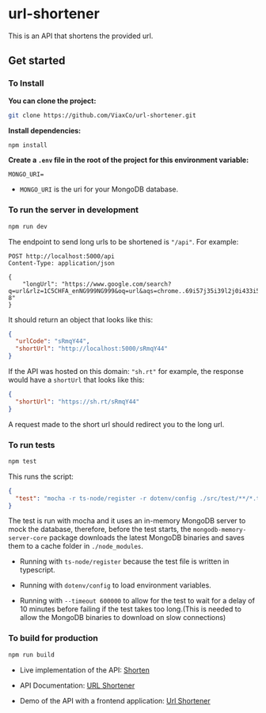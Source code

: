 # url-shortener

This is an API that shortens the provided url.

## Get started

### To Install

**You can clone the project:**

```bash
git clone https://github.com/ViaxCo/url-shortener.git
```

**Install dependencies:**

```bash
npm install
```

**Create a `.env` file in the root of the project for this environment variable:**

```
MONGO_URI=
```

- `MONGO_URI` is the uri for your MongoDB database.

### To run the server in development

```bash
npm run dev
```

The endpoint to send long urls to be shortened is `"/api"`.
For example:

```http
POST http://localhost:5000/api
Content-Type: application/json

{
    "longUrl": "https://www.google.com/search?q=url&rlz=1C5CHFA_enNG999NG999&oq=url&aqs=chrome..69i57j35i39l2j0i433i512j0i512j69i60l3.1212j0j9&sourceid=chrome&ie=UTF-8"
}
```

It should return an object that looks like this:

```json
{
  "urlCode": "sRmqY44",
  "shortUrl": "http://localhost:5000/sRmqY44"
}
```

If the API was hosted on this domain: `"sh.rt"` for example, the response would have a `shortUrl` that looks like this:

```json
{
  "shortUrl": "https://sh.rt/sRmqY44"
}
```

A request made to the short url should redirect you to the long url.

### To run tests

```bash
npm test
```

This runs the script:

```json
{
  "test": "mocha -r ts-node/register -r dotenv/config ./src/test/**/*.test.ts --timeout 600000"
}
```

The test is run with mocha and it uses an in-memory MongoDB server to mock the database, therefore, before the test starts, the `mongodb-memory-server-core` package downloads the latest MongoDB binaries and saves them to a cache folder in `./node_modules`.

- Running with `ts-node/register` because the test file is written in typescript.

- Running with `dotenv/config` to load environment variables.

- Running with `--timeout 600000` to allow for the test to wait for a delay of 10 minutes before failing if the test takes too long.(This is needed to allow the MongoDB binaries to download on slow connections)

### To build for production

```bash
npm run build
```

- Live implementation of the API: [Shorten](https://viaxco-shorten.herokuapp.com/)

- API Documentation: [URL Shortener](https://documenter.getpostman.com/view/13046478/TWDdiDK5)

- Demo of the API with a frontend application: [Url Shortener](https://viaxco-url-shortener.netlify.app/)
